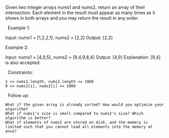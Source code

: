 Given two integer arrays nums1 and nums2, return an array of their intersection. Each element in the result must appear as many times as it shows in both arrays and you may return the result in any order.

 
Example 1:

Input: nums1 = [1,2,2,1], nums2 = [2,2]
Output: [2,2]


Example 2:

Input: nums1 = [4,9,5], nums2 = [9,4,9,8,4]
Output: [4,9]
Explanation: [9,4] is also accepted.


 
Constraints:


	1 <= nums1.length, nums2.length <= 1000
	0 <= nums1[i], nums2[i] <= 1000


 
Follow up:


	What if the given array is already sorted? How would you optimize your algorithm?
	What if nums1's size is small compared to nums2's size? Which algorithm is better?
	What if elements of nums2 are stored on disk, and the memory is limited such that you cannot load all elements into the memory at once?

